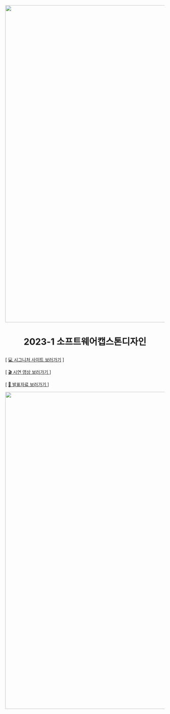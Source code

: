 <img src="https://github.com/yinneu/signature/assets/99879845/9c4665bc-8f90-4e7b-80ba-d89501cdd4a4" width="1000">

# <p align="center">2023-1 소프트웨어캡스톤디자인</p>

[ <a href="http://3.35.103.217:8080/"> 💻 시그니처 사이트 보러가기</a> ]

[ <a href="https://www.youtube.com/watch?v=O4IL-yggLj8">  🎬  시연 영상 보러가기 </a> ]
  
[ <a href="https://www.miricanvas.com/v/123i0l4"> 📑 발표자료 보러가기 </a> ]
  

  
<img src="https://github.com/yinneu/signature/assets/99879845/7b2440a7-59da-4bf6-9113-c4f72af793ea" width="1000">

